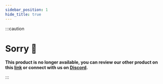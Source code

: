 ```yaml
---
sidebar_position: 1
hide_title: true
---
```


:::caution

# Sorry :pray:

**This product is no longer available, you can review our other product on this [link](https://docs.videosdk.live/) or connect with us on [Discord](https://discord.gg/videosdk-live-876774498798551130).**

:::
